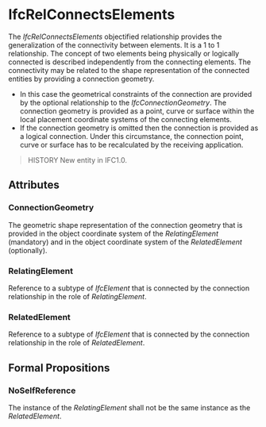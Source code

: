 # IfcRelConnectsElements

The _IfcRelConnectsElements_ objectified relationship provides the generalization of the connectivity between elements. It is a 1 to 1 relationship. The concept of two elements being physically or logically connected is described independently from the connecting elements. The connectivity may be related to the shape representation of the connected entities by providing a connection geometry.

* In this case the geometrical constraints of the connection are provided by the optional relationship to the _IfcConnectionGeometry_. The connection geometry is provided as a point, curve or surface within the local placement coordinate systems of the connecting elements. 
* If the connection geometry is omitted then the connection is provided as a logical connection. Under this circumstance, the connection point, curve or surface has to be recalculated by the receiving application. 

> HISTORY  New entity in IFC1.0.

## Attributes

### ConnectionGeometry
The geometric shape representation of the connection geometry that is provided in the object coordinate system of the _RelatingElement_ (mandatory) and in the object coordinate system of the _RelatedElement_ (optionally).

### RelatingElement
Reference to a subtype of _IfcElement_ that is connected by the connection relationship in the role of _RelatingElement_.

### RelatedElement
Reference to a subtype of _IfcElement_ that is connected by the connection relationship in the role of _RelatedElement_.

## Formal Propositions

### NoSelfReference
The instance of the _RelatingElement_ shall not be the same instance as the _RelatedElement_.
